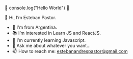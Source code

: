 🎇 console.log("Hello World") 🎇

👋 Hi, I’m Esteban Pastor.

- 📍 I'm from Argentina. 
- 📚 I’m interested in Learn JS and ReactJS.
- 🌱 I’m currently learning Javascript.
- 💬 Ask me about whatever you want...
- 📫 How to reach me: estebanandrespastor@gmail.com

